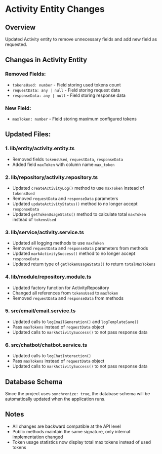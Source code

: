 # Activity Entity Changes

## Overview
Updated Activity entity to remove unnecessary fields and add new field as requested.

## Changes in Activity Entity

### Removed Fields:
- `tokensUsed: number` - Field storing used tokens count
- `requestData: any | null` - Field storing request data
- `responseData: any | null` - Field storing response data

### New Field:
- `maxToken: number` - Field storing maximum configured tokens

## Updated Files:

### 1. lib/entity/activity.entity.ts
- Removed fields `tokensUsed`, `requestData`, `responseData`
- Added field `maxToken` with column name `max_token`

### 2. lib/repository/activity.repository.ts
- Updated `createActivityLog()` method to use `maxToken` instead of `tokensUsed`
- Removed `requestData` and `responseData` parameters
- Updated `updateActivityStatus()` method to no longer accept `responseData`
- Updated `getTokenUsageStats()` method to calculate total `maxToken` instead of `tokensUsed`

### 3. lib/service/activity.service.ts
- Updated all logging methods to use `maxToken`
- Removed `requestData` and `responseData` parameters from methods
- Updated `markActivitySuccess()` method to no longer accept `responseData`
- Updated return type of `getTokenUsageStats()` to return `totalMaxTokens`

### 4. lib/module/repository.module.ts
- Updated factory function for ActivityRepository
- Changed all references from `tokensUsed` to `maxToken`
- Removed `requestData` and `responseData` from methods

### 5. src/email/email.service.ts
- Updated calls to `logEmailGeneration()` and `logTemplateSave()`
- Pass `maxTokens` instead of `requestData` object
- Updated calls to `markActivitySuccess()` to not pass response data

### 6. src/chatbot/chatbot.service.ts
- Updated calls to `logChatInteraction()`
- Pass `maxTokens` instead of `requestData` object
- Updated calls to `markActivitySuccess()` to not pass response data

## Database Schema
Since the project uses `synchronize: true`, the database schema will be automatically updated when the application runs.

## Notes
- All changes are backward compatible at the API level
- Public methods maintain the same signature, only internal implementation changed
- Token usage statistics now display total max tokens instead of used tokens
